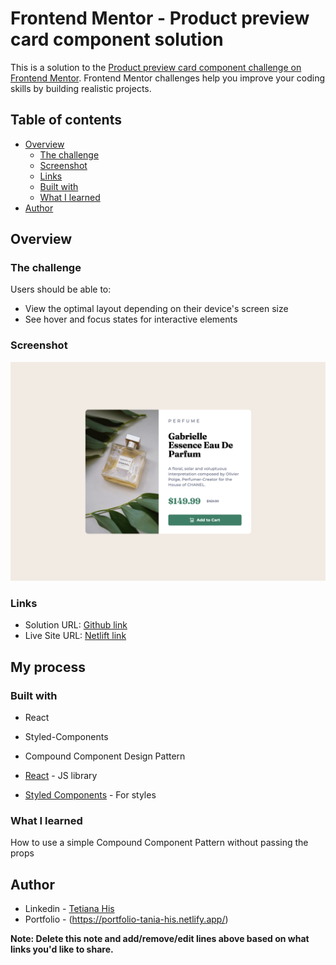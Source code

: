 # Frontend Mentor - Product preview card component solution

This is a solution to the [Product preview card component challenge on Frontend Mentor](https://www.frontendmentor.io/challenges/product-preview-card-component-GO7UmttRfa). Frontend Mentor challenges help you improve your coding skills by building realistic projects. 

## Table of contents

- [Overview](#overview)
  - [The challenge](#the-challenge)
  - [Screenshot](#screenshot)
  - [Links](#links)
  - [Built with](#built-with)
  - [What I learned](#what-i-learned)
- [Author](#author)

## Overview

### The challenge

Users should be able to:

- View the optimal layout depending on their device's screen size
- See hover and focus states for interactive elements

### Screenshot

![](./screenshot.jpg)

### Links

- Solution URL: [Github link](https://github.com/tania0808/product-card-compound-components)
- Live Site URL: [Netlift link](https://card-compound-pattern.netlify.app/)

## My process

### Built with

- React
- Styled-Components
- Compound Component Design Pattern

- [React](https://reactjs.org/) - JS library
- [Styled Components](https://styled-components.com/) - For styles

### What I learned

How to use a simple Compound Component Pattern without passing the props


## Author

- Linkedin - [Tetiana His](https://www.linkedin.com/in/tetiana-his/)
- Portfolio - (https://portfolio-tania-his.netlify.app/)

**Note: Delete this note and add/remove/edit lines above based on what links you'd like to share.**

